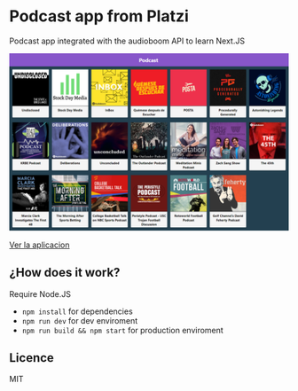 # Podcast app from Platzi

Podcast app integrated with the audioboom API to learn Next.JS

![Captura de la App](./.readme-static/captura.png)

[Ver la aplicacion](https://podcast.surucobe.now.sh/)

## ¿How does it work?

Require Node.JS

* `npm install` for dependencies
* `npm run dev` for dev enviroment
* `npm run build && npm start` for production enviroment

## Licence

MIT
